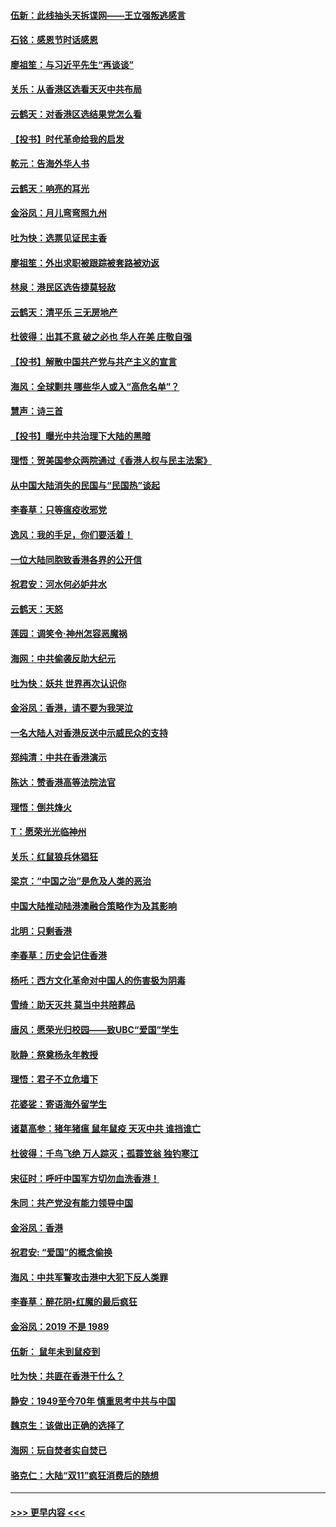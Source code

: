 #### [伍新：此线抽头天拆谍网——王立强叛逃感言](../pages/nsc993/n11687981.md?t=11290701) 
#### [石铭：感恩节时话感恩](../pages/nsc993/n11687568.md?t=11290701) 
#### [廖祖笙：与习近平先生“再谈谈”](../pages/nsc993/n11687005.md?t=11290701) 
#### [关乐：从香港区选看天灭中共布局](../pages/nsc993/n11686647.md?t=11290701) 
#### [云鹤天：对香港区选结果党怎么看](../pages/nsc993/n11686216.md?t=11290701) 
#### [【投书】时代革命给我的启发](../pages/nsc993/n11684287.md?t=11290701) 
#### [乾元：告海外华人书](../pages/nsc993/n11684044.md?t=11290701) 
#### [云鹤天：响亮的耳光](../pages/nsc993/n11684254.md?t=11290701) 
#### [金浴凤：月儿弯弯照九州](../pages/nsc993/n11684231.md?t=11290701) 
#### [吐为快：选票见证民主香](../pages/nsc993/n11684206.md?t=11290701) 
#### [廖祖笙：外出求职被跟踪被套路被劝返](../pages/nsc993/n11683874.md?t=11290701) 
#### [林泉：港民区选告捷莫轻敌](../pages/nsc993/n11683930.md?t=11290701) 
#### [云鹤天：清平乐 三无房地产](../pages/nsc993/n11681521.md?t=11290701) 
#### [杜彼得：出其不意 破之必也 华人在美 庄敬自强](../pages/nsc993/n11679554.md?t=11290701) 
#### [【投书】解散中国共产党与共产主义的宣言](../pages/nsc993/n11679177.md?t=11290701) 
#### [海风：全球剿共 哪些华人或入“高危名单”？](../pages/nsc993/n11678617.md?t=11290701) 
#### [慧声：诗三首](../pages/nsc993/n11678848.md?t=11290701) 
#### [【投书】曝光中共治理下大陆的黑暗](../pages/nsc993/n11678674.md?t=11290701) 
#### [理悟：贺美国参众两院通过《香港人权与民主法案》](../pages/nsc993/n11678104.md?t=11290701) 
#### [从中国大陆消失的民国与“民国热”谈起](../pages/nsc993/n11678075.md?t=11290701) 
#### [李春草：只等瘟疫收邪党](../pages/nsc993/n11677308.md?t=11290701) 
#### [逸风：我的手足，你们要活着！](../pages/nsc993/n11676352.md?t=11290701) 
#### [一位大陆同胞致香港各界的公开信](../pages/nsc993/n11675761.md?t=11290701) 
#### [祝君安：河水何必妒井水](../pages/nsc993/n11675746.md?t=11290701) 
#### [云鹤天：天怒](../pages/nsc993/n11675718.md?t=11290701) 
#### [莲园：调笑令‧神州怎容恶魔祸](../pages/nsc993/n11675648.md?t=11290701) 
#### [海网：中共偷袭反助大纪元](../pages/nsc993/n11673515.md?t=11290701) 
#### [吐为快：妖共 世界再次认识你](../pages/nsc993/n11673506.md?t=11290701) 
#### [金浴凤：香港，请不要为我哭泣](../pages/nsc993/n11673248.md?t=11290701) 
#### [一名大陆人对香港反送中示威民众的支持](../pages/nsc993/n11672615.md?t=11290701) 
#### [郑纯清：中共在香港演示](../pages/nsc993/n11670539.md?t=11290701) 
#### [陈达：赞香港高等法院法官](../pages/nsc993/n11669542.md?t=11290701) 
#### [理悟：倒共烽火](../pages/nsc993/n11668844.md?t=11290701) 
#### [T：愿荣光光临神州](../pages/nsc993/n11668421.md?t=11290701) 
#### [关乐：红鼠狼兵休猖狂](../pages/nsc993/n11668378.md?t=11290701) 
#### [梁京：“中国之治”是危及人类的恶治](../pages/nsc993/n11668328.md?t=11290701) 
#### [中国大陆推动陆港澳融合策略作为及其影响](../pages/nsc993/n11668157.md?t=11290701) 
#### [北明：只剩香港](../pages/nsc993/n11668002.md?t=11290701) 
#### [李春草：历史会记住香港](../pages/nsc993/n11667927.md?t=11290701) 
#### [杨吒：西方文化革命对中国人的伤害极为阴毒](../pages/nsc993/n11664521.md?t=11290701) 
#### [雪绮：助天灭共 莫当中共陪葬品](../pages/nsc993/n11662650.md?t=11290701) 
#### [唐风：愿荣光归校园——致UBC“爱国”学生](../pages/nsc993/n11662194.md?t=11290701) 
#### [耿静：祭奠杨永年教授](../pages/nsc993/n11662514.md?t=11290701) 
#### [理悟：君子不立危墙下](../pages/nsc993/n11662172.md?t=11290701) 
#### [花婆娑：寄语海外留学生](../pages/nsc993/n11662121.md?t=11290701) 
#### [诸葛高参：猪年猪瘟 鼠年鼠疫 天灭中共 谁挡谁亡](../pages/nsc993/n11661980.md?t=11290701) 
#### [杜彼得：千鸟飞绝 万人踪灭；孤蓑笠翁 独钓寒江](../pages/nsc993/n11661170.md?t=11290701) 
#### [宋征时：呼吁中国军方切勿血洗香港！](../pages/nsc993/n11415318.md?t=11290701) 
#### [朱同：共产党没有能力领导中国](../pages/nsc993/n11660421.md?t=11290701) 
#### [金浴凤：香港](../pages/nsc993/n11660419.md?t=11290701) 
#### [祝君安: “爱国”的概念偷换](../pages/nsc993/n11659706.md?t=11290701) 
#### [海风：中共军警攻击港中大犯下反人类罪](../pages/nsc993/n11659632.md?t=11290701) 
#### [李春草：醉花阴•红魔的最后疯狂](../pages/nsc993/n11659287.md?t=11290701) 
#### [金浴凤：2019 不是 1989](../pages/nsc993/n11657663.md?t=11290701) 
#### [伍新： 鼠年未到鼠疫到](../pages/nsc993/n11655098.md?t=11290701) 
#### [吐为快：共匪在香港干什么？](../pages/nsc993/n11654891.md?t=11290701) 
#### [静安：1949至今70年 慎重思考中共与中国](../pages/nsc993/n11651244.md?t=11290701) 
#### [魏京生：该做出正确的选择了](../pages/nsc993/n11653084.md?t=11290701) 
#### [海网：玩自焚者实自焚已](../pages/nsc993/n11652423.md?t=11290701) 
#### [骆克仁：大陆“双11”疯狂消费后的随想](../pages/nsc993/n11652305.md?t=11290701) 

----
#### [ >>> 更早内容 <<< ](../indexes/nsc993-earlier.md)
